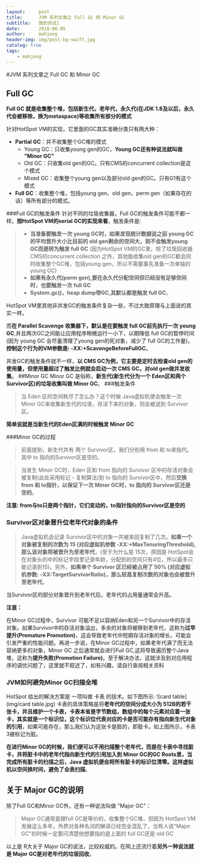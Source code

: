 ```yaml
---
layout:     post
title:      JVM 系列文章之 Full GC 和 Minor GC
subtitle:   我的测试1
date:       2018-06-05
author:     mahjong
header-img: img/post-bg-swift.jpg
catalog: true
tags:
    - mahjong
---
```

#JVM 系列文章之 Full GC 和 Minor GC
## Full GC
**Full GC 就是收集整个堆，包括新生代，老年代，永久代(在JDK 1.8及以后，永久代会被移除，换为metaspace)等收集所有部分的模式**

针对HotSpot VM的实现，它里面的GC其实准确分类只有两大种：

- **Partial GC**：并不收集整个GC堆的模式
   - Young GC：只收集young gen的GC，**Young GC还有种说法就叫做 "Minor GC"**
   - Old GC：只收集old gen的GC。只有CMS的concurrent collection是这个模式
   - Mixed GC：收集整个young gen以及部分old gen的GC。只有G1有这个模式
- **Full GC**：收集整个堆，包括young gen、old gen、perm gen（如果存在的话）等所有部分的模式。

###Full GC的触发条件
针对不同的垃圾收集器，Full GC的触发条件可能不都一样。**按HotSpot VM的serial GC的实现来看**，触发条件是:

> - **当准备要触发一次 young GC时，如果发现统计数据说之前 young GC的平均晋升大小比目前的 old gen剩余的空间大，则不会触发young GC而是转为触发 full GC** (因为HotSpot VM的GC里，除了垃圾回收器 CMS的concurrent collection 之外，其他能收集old gen的GC都会同时收集整个GC堆，包括young gen，所以不需要事先准备一次单独的young GC)
> - **如果有永久代(perm gen),要在永久代分配空间但已经没有足够空间时，也要触发一次 full GC**
> - **System.gc()，heap dump带GC,其默认都是触发 full GC**。

HotSpot VM里其他非并发GC的触发条件复杂一些，不过大致原理与上面说的其实一样。

而**在 Parallel Scavenge 收集器下，默认是在要触发 full GC前先执行一次 young GC**,并且两次GC之间能让应用程序稍微运行一小下，以期降低 full GC的暂停时间 (因为 young GC 会尽量清理了young gen的死对象，减少了 full GC的工作量)。**控制这个行为的VM参数是: -XX:+ScavengeBeforeFullGC**。

并发GC的触发条件就不一样，**以 CMS GC为例，它主要是定时去检查old gen的使用量，但使用量超过了触发比例就会启动一次 CMS GC，对old gen做并发收集**。
##Minor GC
Minor GC 是俗称，**新生代(新生代分为一个 Eden区和两个Survivor区)的垃圾收集叫做 Minor GC**。
###触发条件
> 当 Eden 区的空间耗尽了怎么办？这个时候 Java虚拟机便会触发一次 Minor GC来收集新生代的垃圾，存活下来的对象，则会被送到 Survivor区。

**简单说就是当新生代的Eden区满的时候触发 Minor GC**

###Minor GC的过程
> 前面提到，新生代共有 两个 Survivor区，我们分别用 from 和 to来指代。其中 to 指向的Survivor区是空的。

> 当发生 Minor GC时，Eden 区和 from 指向的 Survivor 区中的存活对象会被复制(此处采用标记 - 复制算法)到 to 指向的 Survivor区中，然后**交换 from 和 to指针，以保证下一次 Minor GC时，to 指向的 Survivor区还是空的**。

**注意: from与to只是两个指针，它们变动的，to指针指向的Survivor区是空的**

### Survivor区对象晋升位老年代对象的条件
> Java虚拟机会记录 Survivor区中的对象一共被来回复制了几次。**如果一个对象被复制的次数为 15 (对应虚拟机参数 -XX:+MaxTenuringThreshold),那么该对象将被晋升为至老年代**，(至于为什么是 15次，原因是 HotSpot会在对象头的中的标记字段里记录年龄，分配到的空间只有4位，所以最多只能记录到15)。另外，**如果单个 Survivor 区已经被占用了 50% (对应虚拟机参数: -XX:TargetSurvivorRatio)，那么较高复制次数的对象也会被晋升至老年代**。

当Survivor区的部分对象晋升到老年代后，老年代的占用量通常会升高。

**注意：**

在Minor GC过程中，Survivor 可能不足以容纳Eden和另一个Survivor中的存活对象。如果Survivor中的存活对象溢出，多余的对象将被移到老年代，这称为**过早提升(Premature Promotion)**，这会导致老年代中短期存活对象的增长，可能会引发严重的性能问题。再进一步说，在Minor GC过程中，如果老年代满了而无法容纳更多的对象，Minor GC 之后通常就会进行Full GC,这将导致遍历整个Java堆，这称为**提升失败(Promotion Failure)**。至于解决办法，这就涉及到对应用程序的调优问题了，这里就不叙述了，如有兴趣，请自行查阅相关资料

### JVM如何避免Minor GC扫描全堆
HotSpot 给出的解决方案是 一项叫做 卡表 的技术。如下图所示:
![card table](img/card table.jpg)
卡表的具体策略是将**老年代的空间分成大小为 512B的若干张卡，并且维护一个卡表，卡表本省是字节数组，数组中的每个元素对应着一张卡，其实就是一个标识位，这个标识位代表对应的卡是否可能存有指向新生代对象的引用**，如果可能存在，那么我们认为这张卡是脏的，即脏卡。如上图所示，卡表3被标记为脏。

**在进行Minor GC的时候，我们便可以不用扫描整个老年代，而是在卡表中寻找脏卡，并将脏卡中的老年代指向新生代的引用加入到 Minor GC的GC Roots里，当完成所有脏卡的扫描之后，Java 虚拟机便会将所有脏卡的标识位清零。这样虚拟机以空间换时间，避免了全表扫描**。

## 关于 Major GC的说明

除了Full GC和Minor GC外，还有一种说法叫做 "Major GC"：

> Major GC通常是跟full GC是等价的，收集整个GC堆，但因为 HotSpot VM发展这么多年，外界对各种名词的解读已经完全混乱了，当有人说"Major GC"的时候一定要问清楚他想要指的是上面的 full GC还是 old GC

以上是 R大关于 Major GC的说法，比较权威的。在网上还流行着**另外一种说法就是 Major GC是对老年代的垃圾回收**。


